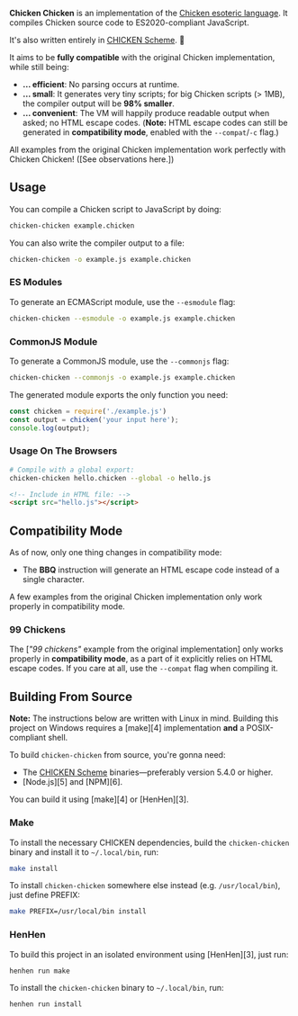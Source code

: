 **Chicken Chicken** is an implementation of the [Chicken esoteric language][1]. It compiles Chicken source code to ES2020-compliant JavaScript.

It's also written entirely in [CHICKEN Scheme][2]. 🐔

It aims to be **fully compatible** with the original Chicken implementation, while still being:

- **... efficient**: No parsing occurs at runtime.
- **... small**: It generates very tiny scripts; for big Chicken scripts (> 1MB), the compiler output will be **98% smaller**.
- **... convenient**: The VM will happily produce readable output when asked; no HTML escape codes. (**Note:** HTML escape codes can still be generated in **compatibility mode**, enabled with the `--compat`/`-c` flag.)

All examples from the original Chicken implementation work perfectly with Chicken Chicken! ([See observations here.])

## Usage

You can compile a Chicken script to JavaScript by doing:

```bash
chicken-chicken example.chicken
```

You can also write the compiler output to a file:

```bash
chicken-chicken -o example.js example.chicken
```

### ES Modules

To generate an ECMAScript module, use the `--esmodule` flag:

```bash
chicken-chicken --esmodule -o example.js example.chicken
```

### CommonJS Module

To generate a CommonJS module, use the `--commonjs` flag:

```bash
chicken-chicken --commonjs -o example.js example.chicken
```

The generated module exports the only function you need:

```js
const chicken = require('./example.js')
const output = chicken('your input here');
console.log(output);
```

### Usage On The Browsers

```bash
# Compile with a global export:
chicken-chicken hello.chicken --global -o hello.js
```

```html
<!-- Include in HTML file: -->
<script src="hello.js"></script>
```

## Compatibility Mode

As of now, only one thing changes in compatibility mode:

- The **BBQ** instruction will generate an HTML escape code instead of a single character.

A few examples from the original Chicken implementation only work properly in compatibility mode.

### 99 Chickens

The [*"99 chickens"* example from the original implementation] only works properly in **compatibility mode**, as a part of it explicitly relies on HTML escape codes. If you care at all, use the `--compat` flag when compiling it.

## Building From Source

**Note:** The instructions below are written with Linux in mind. Building this project on Windows requires a [make][4] implementation **and** a POSIX-compliant shell.

To build `chicken-chicken` from source, you're gonna need:

- The [CHICKEN Scheme][1] binaries—preferably version 5.4.0 or higher.
- [Node.js][5] and [NPM][6].

You can build it using [make][4] or [HenHen][3].

### Make

To install the necessary CHICKEN dependencies, build the `chicken-chicken` binary and install it to `~/.local/bin`, run:

```bash
make install
```

To install `chicken-chicken` somewhere else instead (e.g. `/usr/local/bin`), just define PREFIX:

```bash
make PREFIX=/usr/local/bin install
```

### HenHen

To build this project in an isolated environment using [HenHen][3], just run:

```bash
henhen run make
```

To install the `chicken-chicken` binary to `~/.local/bin`, run:

```bash
henhen run install
```

[1]: https://web.archive.org/web/20180816190122/http://torso.me/chicken
[2]: call-cc.org/
